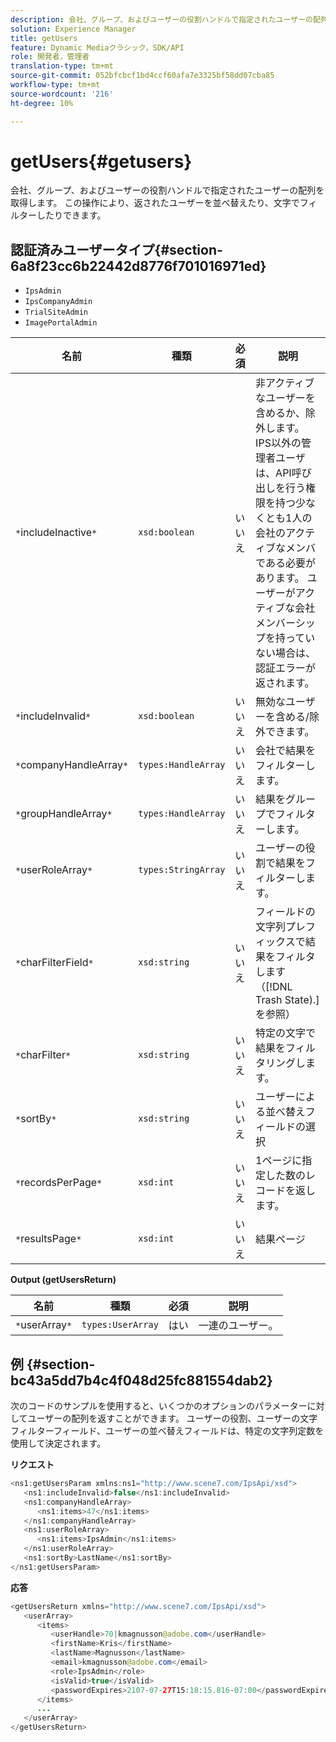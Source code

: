 ```yaml
---
description: 会社、グループ、およびユーザーの役割ハンドルで指定されたユーザーの配列を取得します。 この操作により、返されたユーザーを並べ替えたり、文字でフィルターしたりできます。
solution: Experience Manager
title: getUsers
feature: Dynamic Mediaクラシック，SDK/API
role: 開発者，管理者
translation-type: tm+mt
source-git-commit: 052bfcbcf1bd4ccf60afa7e3325bf58dd07cba85
workflow-type: tm+mt
source-wordcount: '216'
ht-degree: 10%

---
```



# getUsers{#getusers}

会社、グループ、およびユーザーの役割ハンドルで指定されたユーザーの配列を取得します。 この操作により、返されたユーザーを並べ替えたり、文字でフィルターしたりできます。

## 認証済みユーザータイプ{#section-6a8f23cc6b22442d8776f701016971ed}

* `IpsAdmin`
* `IpsCompanyAdmin`
* `TrialSiteAdmin`
* `ImagePortalAdmin`


| 名前 | 種類 | 必須 | 説明 |
|---|---|---|---|
| `*`includeInactive`*` | `xsd:boolean` | いいえ | 非アクティブなユーザーを含めるか、除外します。 IPS以外の管理者ユーザは、API呼び出しを行う権限を持つ少なくとも1人の会社のアクティブなメンバである必要があります。 ユーザーがアクティブな会社メンバーシップを持っていない場合は、認証エラーが返されます。 |
| `*`includeInvalid`*` | `xsd:boolean` | いいえ | 無効なユーザーを含める/除外できます。 |
| `*`companyHandleArray`*` | `types:HandleArray` | いいえ | 会社で結果をフィルターします。 |
| `*`groupHandleArray`*` | `types:HandleArray` | いいえ | 結果をグループでフィルターします。 |
| `*`userRoleArray`*` | `types:StringArray` | いいえ | ユーザーの役割で結果をフィルターします。 |
| `*`charFilterField`*` | `xsd:string` | いいえ | フィールドの文字列プレフィックスで結果をフィルタします（[!DNL Trash State).]を参照） |
| `*`charFilter`*` | `xsd:string` | いいえ | 特定の文字で結果をフィルタリングします。 |
| `*`sortBy`*` | `xsd:string` | いいえ | ユーザーによる並べ替えフィールドの選択 |
| `*`recordsPerPage`*` | `xsd:int` | いいえ | 1ページに指定した数のレコードを返します。 |
| `*`resultsPage`*` | `xsd:int` | いいえ | 結果ページ |

**Output (getUsersReturn)**

| 名前 | 種類 | 必須 | 説明 |
|---|---|---|---|
| `*`userArray`*` | `types:UserArray` | はい | 一連のユーザー。 |

## 例 {#section-bc43a5dd7b4c4f048d25fc881554dab2}

次のコードのサンプルを使用すると、いくつかのオプションのパラメーターに対してユーザーの配列を返すことができます。 ユーザーの役割、ユーザーの文字フィルターフィールド、ユーザーの並べ替えフィールドは、特定の文字列定数を使用して決定されます。

**リクエスト**

```java
<ns1:getUsersParam xmlns:ns1="http://www.scene7.com/IpsApi/xsd">
   <ns1:includeInvalid>false</ns1:includeInvalid>
   <ns1:companyHandleArray>
      <ns1:items>47</ns1:items>
   </ns1:companyHandleArray>
   <ns1:userRoleArray>
      <ns1:items>IpsAdmin</ns1:items>
   </ns1:userRoleArray>
   <ns1:sortBy>LastName</ns1:sortBy>
</ns1:getUsersParam>
```

**応答**

```java
<getUsersReturn xmlns="http://www.scene7.com/IpsApi/xsd">
   <userArray>
      <items>
         <userHandle>70|kmagnusson@adobe.com</userHandle>
         <firstName>Kris</firstName>
         <lastName>Magnusson</lastName>
         <email>kmagnusson@adobe.com</email>
         <role>IpsAdmin</role>
         <isValid>true</isValid>
         <passwordExpires>2107-07-27T15:18:15.816-07:00</passwordExpires>
      </items>
      ...
   </userArray>
</getUsersReturn>
```

